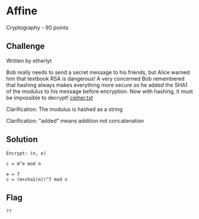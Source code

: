 # Affine
Cryptography - 90 points

## Challenge 

Written by etherlyt

Bob really needs to send a secret message to his friends, but Alice warned him that textbook RSA is dangerous! A very concerned Bob remembered that hashing always makes everything more secure so he added the SHA1 of the modulus to his message before encryption. Now with hashing, it must be impossible to decrypt! [cipher.txt](5e2d0035e3f245dddbd500b9846505e9c4c27bcfe11f78e8c7b62934e4b4bdf5_cipher.txt)


Clarification: The modulus is hashed as a string 

Clarification: "added" means addition not concatenation

## Solution


	Encrypt: (n, e)
	 
	c = m^e mod n

	e = 7
	c = (m+sha1(n))^7 mod n


## Flag

	??